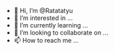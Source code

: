 - 👋 Hi, I’m @Ratatatyu
- 👀 I’m interested in ...
- 🌱 I’m currently learning ...
- 💞️ I’m looking to collaborate on ...
- 📫 How to reach me ...

<!---
Ratatatyu/Ratatatyu is a ✨ special ✨ repository because its `README.md` (this file) appears on your GitHub profile.
You can click the Preview link to take a look at your changes.
--->
